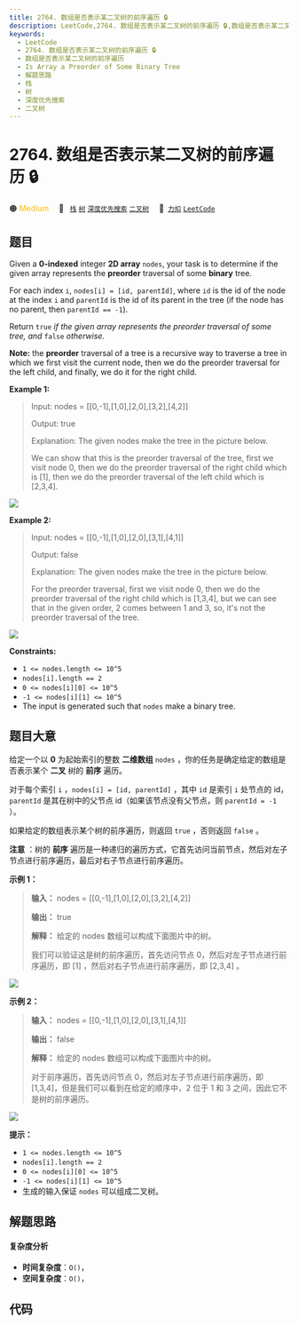 ```yaml
---
title: 2764. 数组是否表示某二叉树的前序遍历 🔒
description: LeetCode,2764. 数组是否表示某二叉树的前序遍历 🔒,数组是否表示某二叉树的前序遍历,Is Array a Preorder of Some ‌Binary Tree,解题思路,栈,树,深度优先搜索,二叉树
keywords:
  - LeetCode
  - 2764. 数组是否表示某二叉树的前序遍历 🔒
  - 数组是否表示某二叉树的前序遍历
  - Is Array a Preorder of Some ‌Binary Tree
  - 解题思路
  - 栈
  - 树
  - 深度优先搜索
  - 二叉树
---
```


# 2764. 数组是否表示某二叉树的前序遍历 🔒

🟠 <font color=#ffb800>Medium</font>&emsp; 🔖&ensp; [`栈`](/tag/stack.md) [`树`](/tag/tree.md) [`深度优先搜索`](/tag/depth-first-search.md) [`二叉树`](/tag/binary-tree.md)&emsp; 🔗&ensp;[`力扣`](https://leetcode.cn/problems/is-array-a-preorder-of-some-binary-tree) [`LeetCode`](https://leetcode.com/problems/is-array-a-preorder-of-some-binary-tree)

## 题目

Given a **0-indexed** integer **2D array** `nodes`, your task is to determine
if the given array represents the **preorder** traversal of some **binary**
tree.

For each index `i`, `nodes[i] = [id, parentId]`, where `id` is the id of the
node at the index `i` and `parentId` is the id of its parent in the tree (if
the node has no parent, then `parentId == -1`).

Return `true` _if the given array_ _represents the preorder traversal of some
tree, and_ `false` _otherwise._

**Note:** the **preorder** traversal of a tree is a recursive way to traverse
a tree in which we first visit the current node, then we do the preorder
traversal for the left child, and finally, we do it for the right child.



**Example 1:**

> Input: nodes = [[0,-1],[1,0],[2,0],[3,2],[4,2]]
> 
> Output: true
> 
> Explanation: The given nodes make the tree in the picture below.
> 
> We can show that this is the preorder traversal of the tree, first we visit node 0, then we do the preorder traversal of the right child which is [1], then we do the preorder traversal of the left child which is [2,3,4].
> 
> 

![](https://fastly.jsdelivr.net/gh/doocs/leetcode@main/solution/2700-2799/2764.Is%20Array%20a%20Preorder%20of%20Some%20%E2%80%8CBinary%20Tree/images/1.png)

**Example 2:**

> Input: nodes = [[0,-1],[1,0],[2,0],[3,1],[4,1]]
> 
> Output: false
> 
> Explanation: The given nodes make the tree in the picture below.
> 
> For the preorder traversal, first we visit node 0, then we do the preorder traversal of the right child which is [1,3,4], but we can see that in the given order, 2 comes between 1 and 3, so, it's not the preorder traversal of the tree.
> 
> 

![](https://fastly.jsdelivr.net/gh/doocs/leetcode@main/solution/2700-2799/2764.Is%20Array%20a%20Preorder%20of%20Some%20%E2%80%8CBinary%20Tree/images/2.png)



**Constraints:**

  * `1 <= nodes.length <= 10^5`
  * `nodes[i].length == 2`
  * `0 <= nodes[i][0] <= 10^5`
  * `-1 <= nodes[i][1] <= 10^5`
  * The input is generated such that `nodes` make a binary tree.


## 题目大意

给定一个以 **0** 为起始索引的整数 **二维数组** `nodes` ，你的任务是确定给定的数组是否表示某个 **二叉** 树的 **前序** 遍历。

对于每个索引 `i` ，`nodes[i] = [id, parentId]` ，其中 `id` 是索引 `i` 处节点的 id，`parentId`
是其在树中的父节点 id（如果该节点没有父节点，则 `parentId = -1` ）。

如果给定的数组表示某个树的前序遍历，则返回 `true` ，否则返回 `false` 。

**注意** ：树的 **前序** 遍历是一种递归的遍历方式，它首先访问当前节点，然后对左子节点进行前序遍历，最后对右子节点进行前序遍历。



**示例 1：**

> 
> 
> 
> 
> 
> **输入：** nodes = [[0,-1],[1,0],[2,0],[3,2],[4,2]]
> 
> **输出：** true
> 
> **解释：** 给定的 nodes 数组可以构成下面图片中的树。 
> 
> 我们可以验证这是树的前序遍历，首先访问节点 0，然后对左子节点进行前序遍历，即 [1] ，然后对右子节点进行前序遍历，即 [2,3,4] 。
> 
> 

![](https://fastly.jsdelivr.net/gh/doocs/leetcode@main/solution/2700-2799/2764.Is%20Array%20a%20Preorder%20of%20Some%20%E2%80%8CBinary%20Tree/images/1.png)

**示例 2：**

> 
> 
> 
> 
> 
> **输入：** nodes = [[0,-1],[1,0],[2,0],[3,1],[4,1]]
> 
> **输出：** false
> 
> **解释：** 给定的 nodes 数组可以构成下面图片中的树。 
> 
> 对于前序遍历，首先访问节点 0，然后对左子节点进行前序遍历，即 [1,3,4]，但是我们可以看到在给定的顺序中，2 位于 1 和 3 之间，因此它不是树的前序遍历。
> 
> 

![](https://fastly.jsdelivr.net/gh/doocs/leetcode@main/solution/2700-2799/2764.Is%20Array%20a%20Preorder%20of%20Some%20%E2%80%8CBinary%20Tree/images/2.png)



**提示：**

  * `1 <= nodes.length <= 10^5`
  * `nodes[i].length == 2`
  * `0 <= nodes[i][0] <= 10^5`
  * `-1 <= nodes[i][1] <= 10^5`
  * 生成的输入保证 `nodes` 可以组成二叉树。


## 解题思路

#### 复杂度分析

- **时间复杂度**：`O()`，
- **空间复杂度**：`O()`，

## 代码

```javascript

```